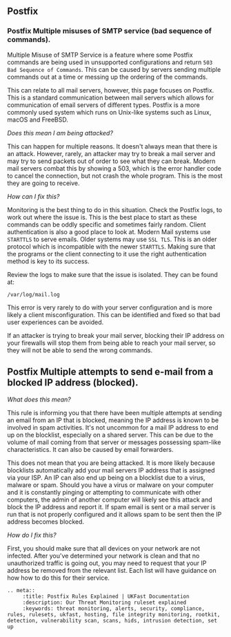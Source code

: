 ## Postfix

### Postfix Multiple misuses of SMTP service (bad sequence of commands).

Multiple Misuse of SMTP Service is a feature where some Postfix commands are being used in unsupported configurations and return ```503 Bad Sequence of Commands```. This can be caused by servers sending multiple commands out at a time or messing up the ordering of the commands.

This can relate to all mail servers, however, this page focuses on Postfix. This is a standard communication between mail servers which allows for communication of email servers of different types. Postfix is a more commonly used system which runs on Unix-like systems such as Linux, macOS and FreeBSD.

*Does this mean I am being attacked?*


This can happen for multiple reasons. It doesn't always mean that there is an attack. However, rarely, an attacker may try to break a mail server and may try to send packets out of order to see what they can break. Modern mail servers combat this by showing a 503, which is the error handler code to cancel the connection, but not crash the whole program. This is the most they are going to receive.

*How can I fix this?*


Monitoring is the best thing to do in this situation. Check the Postfix logs, to work out where the issue is. This is the best place to start as these commands can be oddly specific and sometimes fairly random.
Client authentication is also a good place to look at. Modern Mail systems use ```STARTTLS``` to serve emails. Older systems may use ```SSL TLS```. This is an older protocol which is incompatible with the newer ```STARTTLS```.  Making sure that the programs or the client connecting to it use the right authentication method is key to its success.



Review the logs to make sure that the issue is isolated. They can be found at:

`/var/log/mail.log`


This error is very rarely to do with your server configuration and is more likely a client misconfiguration. This can be identified and fixed so that bad user experiences can be avoided.

If an attacker is trying to break your mail server, blocking their IP address on your firewalls will stop them from being able to reach your mail server, so they will not be able to send the wrong commands.


## Postfix Multiple attempts to send e-mail from a blocked IP address (blocked).


*What does this mean?*


This rule is informing you that there have been multiple attempts at sending an email from an IP that is blocked, meaning the IP address is known to be involved in spam activities. It's not uncommon for a mail IP address to end up on the blocklist, especially on a shared server. This can be due to the volume of mail coming from that server or messages possessing spam-like characteristics. It can also be caused by email forwarders.

This does not mean that you are being attacked. It is more likely because blocklists automatically add your mail servers IP address that is assigned via your ISP. An IP can also end up being on a blocklist due to a virus, malware or spam. Should you have a virus or malware on your computer and it is constantly pinging or attempting to communicate with other computers, the admin of another computer will likely see this attack and block the IP address and report it. If spam email is sent or a mail server is run that is not properly configured and it allows spam to be sent then the IP address becomes blocked.

*How do I fix this?*

First, you should make sure that all devices on your network are not infected. After you've determined your network is clean and that no unauthorized traffic is going out, you may need to request that your IP address be removed from the relevant list. Each list will have guidance on how how to do this for their service.

```eval_rst
.. meta::
     :title: Postfix Rules Explained | UKFast Documentation
     :description: Our Threat Monitoring ruleset explained
     :keywords: threat monitoring, alerts, security, compliance, rules, rulesets, ukfast, hosting, file integrity monitoring, rootkit, detection, vulnerability scan, scans, hids, intrusion detection, set up
